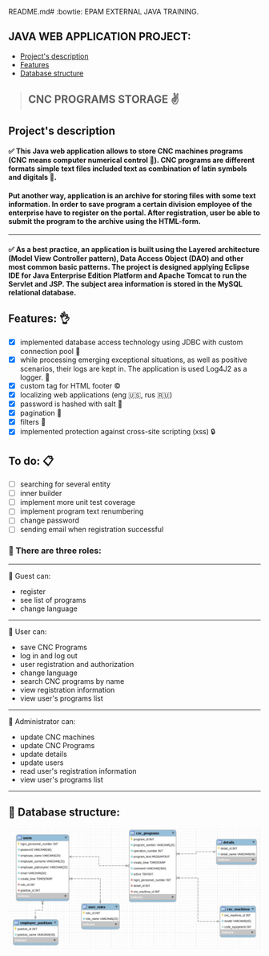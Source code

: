 README.md# :bowtie: EPAM EXTERNAL JAVA TRAINING.

## JAVA WEB APPLICATION PROJECT:

* [Project's description](#description)
* [Features](#features)
* [Database structure](#database)

>## CNC PROGRAMS STORAGE :v:

<a name="description"></a>
## Project's description

#### :white_check_mark: This Java web application allows to store CNC machines programs (CNC means computer numerical control :nut_and_bolt:). CNC programs are different formats simple text files included text as combination of latin symbols and digitals :floppy_disk:. 
#### Put another way, application is an archive for storing files with some text information. In order to save program a certain division employee of the enterprise have to register on the portal. After registration, user be able to submit the program to the archive using the HTML-form. 
___
#### :white_check_mark: As a best practice, an application is built using the Layered architecture (Model View Controller pattern), Data Access Object (DAO) and other most common basic patterns. The project is designed applying Eclipse IDE for Java Enterprise Edition Platform and Apache Tomcat to run the Servlet and JSP. The subject area information is stored in the MySQL relational database.

<a name="features"></a>
## Features: :ok_hand:
- [x] implemented database access technology using JDBC with custom connection pool :notebook_with_decorative_cover:
- [x] while processing emerging exceptional situations, as well as positive scenarios, their logs are kept in. The application is used Log4J2 as a logger. :bookmark_tabs:
- [x] custom tag for HTML footer :copyright:
- [x] localizing web applications (eng :us:, rus :ru:) 
- [x] password is hashed with salt :closed_lock_with_key:
- [x] pagination :scroll:
- [x] filters :eyes:
- [x] implemented protection against cross-site scripting (xss) :lock:
## To do: :clipboard:
- [ ] searching for several entity
- [ ] inner builder
- [ ] implement more unit test coverage
- [ ] implement program text renumbering
- [ ] change password
- [ ] sending email when registration successful
### :traffic_light: There are three roles:
___
:baby: Guest can:
* register
* see list of programs
* change language
___
:man: User can:
* save CNC Programs
* log in and log out
* user registration and authorization
* change language
* search CNC programs by name
* view registration information
* view user's programs list
___
:construction_worker: Administrator can:
* update CNC machines
* update CNC Programs
* update details
* update users
* read user's registration information
* view user's programs list
___

<a name="database"></a>
## :page_facing_up: Database structure:
![alt text](https://github.com/Petrovich-A/CNC-programs-storage/blob/master/CNC_programs_storage.JPG?raw=true)